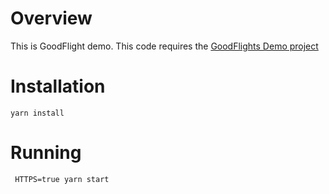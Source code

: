 # Overview

This is GoodFlight demo. This code requires the [GoodFlights Demo project](/gdc/projects/ljh2d3as9i2uw2jqrgcdgu3sl69j5wf0)

# Installation

```$bash
yarn install
```

# Running

```$bash
 HTTPS=true yarn start
```


